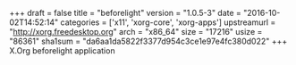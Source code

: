 +++
draft = false
title = "beforelight"
version = "1.0.5-3"
date = "2016-10-02T14:52:14"
categories = ['x11', 'xorg-core', 'xorg-apps']
upstreamurl = "http://xorg.freedesktop.org"
arch = "x86_64"
size = "17216"
usize = "86361"
sha1sum = "da6aa1da5822f3377d954c3ce1e97e4fc380d022"
+++
X.Org beforelight application